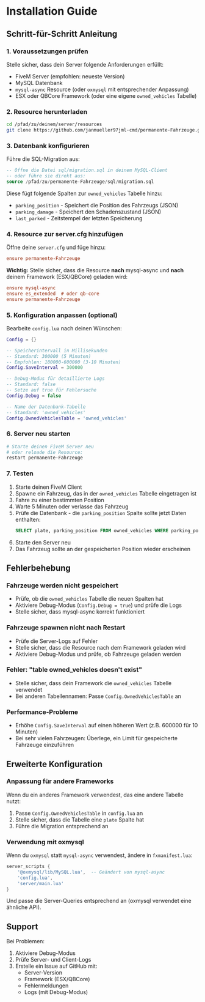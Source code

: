 # Installation Guide

## Schritt-für-Schritt Anleitung

### 1. Voraussetzungen prüfen

Stelle sicher, dass dein Server folgende Anforderungen erfüllt:
- FiveM Server (empfohlen: neueste Version)
- MySQL Datenbank
- `mysql-async` Resource (oder `oxmysql` mit entsprechender Anpassung)
- ESX oder QBCore Framework (oder eine eigene `owned_vehicles` Tabelle)

### 2. Resource herunterladen

```bash
cd /pfad/zu/deinem/server/resources
git clone https://github.com/janmueller97jml-cmd/permanente-Fahrzeuge.git
```

### 3. Datenbank konfigurieren

Führe die SQL-Migration aus:

```sql
-- Öffne die Datei sql/migration.sql in deinem MySQL-Client
-- oder führe sie direkt aus:
source /pfad/zu/permanente-Fahrzeuge/sql/migration.sql
```

Diese fügt folgende Spalten zur `owned_vehicles` Tabelle hinzu:
- `parking_position` - Speichert die Position des Fahrzeugs (JSON)
- `parking_damage` - Speichert den Schadenszustand (JSON)
- `last_parked` - Zeitstempel der letzten Speicherung

### 4. Resource zur server.cfg hinzufügen

Öffne deine `server.cfg` und füge hinzu:

```cfg
ensure permanente-Fahrzeuge
```

**Wichtig:** Stelle sicher, dass die Resource **nach** mysql-async und **nach** deinem Framework (ESX/QBCore) geladen wird:

```cfg
ensure mysql-async
ensure es_extended  # oder qb-core
ensure permanente-Fahrzeuge
```

### 5. Konfiguration anpassen (optional)

Bearbeite `config.lua` nach deinen Wünschen:

```lua
Config = {}

-- Speicherintervall in Millisekunden
-- Standard: 300000 (5 Minuten)
-- Empfohlen: 180000-600000 (3-10 Minuten)
Config.SaveInterval = 300000

-- Debug-Modus für detaillierte Logs
-- Standard: false
-- Setze auf true für Fehlersuche
Config.Debug = false

-- Name der Datenbank-Tabelle
-- Standard: 'owned_vehicles'
Config.OwnedVehiclesTable = 'owned_vehicles'
```

### 6. Server neu starten

```bash
# Starte deinen FiveM Server neu
# oder reloade die Resource:
restart permanente-Fahrzeuge
```

### 7. Testen

1. Starte deinen FiveM Client
2. Spawne ein Fahrzeug, das in der `owned_vehicles` Tabelle eingetragen ist
3. Fahre zu einer bestimmten Position
4. Warte 5 Minuten oder verlasse das Fahrzeug
5. Prüfe die Datenbank - die `parking_position` Spalte sollte jetzt Daten enthalten:
   ```sql
   SELECT plate, parking_position FROM owned_vehicles WHERE parking_position IS NOT NULL;
   ```
6. Starte den Server neu
7. Das Fahrzeug sollte an der gespeicherten Position wieder erscheinen

## Fehlerbehebung

### Fahrzeuge werden nicht gespeichert

- Prüfe, ob die `owned_vehicles` Tabelle die neuen Spalten hat
- Aktiviere Debug-Modus (`Config.Debug = true`) und prüfe die Logs
- Stelle sicher, dass mysql-async korrekt funktioniert

### Fahrzeuge spawnen nicht nach Restart

- Prüfe die Server-Logs auf Fehler
- Stelle sicher, dass die Resource nach dem Framework geladen wird
- Aktiviere Debug-Modus und prüfe, ob Fahrzeuge geladen werden

### Fehler: "table owned_vehicles doesn't exist"

- Stelle sicher, dass dein Framework die `owned_vehicles` Tabelle verwendet
- Bei anderen Tabellennamen: Passe `Config.OwnedVehiclesTable` an

### Performance-Probleme

- Erhöhe `Config.SaveInterval` auf einen höheren Wert (z.B. 600000 für 10 Minuten)
- Bei sehr vielen Fahrzeugen: Überlege, ein Limit für gespeicherte Fahrzeuge einzuführen

## Erweiterte Konfiguration

### Anpassung für andere Frameworks

Wenn du ein anderes Framework verwendest, das eine andere Tabelle nutzt:

1. Passe `Config.OwnedVehiclesTable` in `config.lua` an
2. Stelle sicher, dass die Tabelle eine `plate` Spalte hat
3. Führe die Migration entsprechend an

### Verwendung mit oxmysql

Wenn du `oxmysql` statt `mysql-async` verwendest, ändere in `fxmanifest.lua`:

```lua
server_scripts {
    '@oxmysql/lib/MySQL.lua',  -- Geändert von mysql-async
    'config.lua',
    'server/main.lua'
}
```

Und passe die Server-Queries entsprechend an (oxmysql verwendet eine ähnliche API).

## Support

Bei Problemen:
1. Aktiviere Debug-Modus
2. Prüfe Server- und Client-Logs
3. Erstelle ein Issue auf GitHub mit:
   - Server-Version
   - Framework (ESX/QBCore)
   - Fehlermeldungen
   - Logs (mit Debug-Modus)
